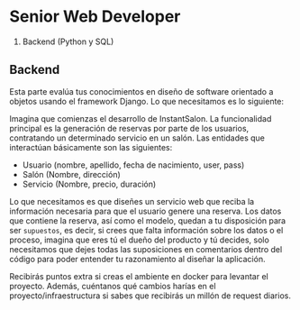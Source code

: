 # Senior Web Developer

1. Backend (Python y SQL)

## Backend
Esta parte evalúa tus conocimientos en diseño de software orientado a objetos usando el framework Django. Lo que necesitamos es lo siguiente:

Imagina que comienzas el desarrollo de InstantSalon. La funcionalidad principal es la generación de reservas por parte de los usuarios, contratando un determinado servicio en un salón. Las entidades que interactúan básicamente son las siguientes:

* Usuario (nombre, apellido, fecha de nacimiento, user, pass)
* Salón (Nombre, dirección)
* Servicio (Nombre, precio, duración)

Lo que necesitamos es que diseñes un servicio web que reciba la información necesaria para que el usuario genere una reserva. Los datos que contiene la reserva, así como el modelo, quedan a tu disposición para ser `supuestos`, es decir, si crees que falta información sobre los datos o el proceso, imagina que eres tú el dueño del producto y tú decides, solo necesitamos que dejes todas las suposiciones en comentarios dentro del código para poder entender tu razonamiento al diseñar la aplicación.

Recibirás puntos extra si creas el ambiente en docker para levantar el proyecto.
Además, cuéntanos qué cambios harías en el proyecto/infraestructura si sabes que recibirás un millón de request diarios.
